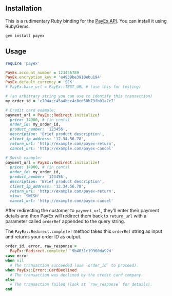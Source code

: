 ## Installation

This is a rudimentary Ruby binding for the [PayEx API].  You can
install it using RubyGems.

[PayEx API]: http://pim.payex.com/section3/section3_4_2.htm

```
gem install payex
```

## Usage

```ruby
require 'payex'

PayEx.account_number = 123456789
PayEx.encryption_key = 'e4939be3910ebu194'
PayEx.default_currency = 'SEK'
# PayEx.base_url = PayEx::TEST_URL # (use this for testing)

# (an arbitrary string you can use to identify this transaction)
my_order_id = 'c704acc45a4bec4c8cd50b73fb01a7c7'

# Credit card example:
payment_url = PayEx::Redirect.initialize!
  price: 14900, # (in cents)
  order_id: my_order_id,
  product_number: '123456',
  description: 'Brief product description',
  client_ip_address: '12.34.56.78',
  return_url: 'http://example.com/payex-return',
  cancel_url: 'http://example.com/payex-cancel'

# Swish example:
payment_url = PayEx::Redirect.initialize!
  price: 14900, # (in cents)
  order_id: my_order_id,
  product_number: '123456',
  description: 'Brief product description',
  client_ip_address: '12.34.56.78',
  return_url: 'http://example.com/payex-return',
  view: 'SWISH'
  cancel_url: 'http://example.com/payex-cancel'
```

After redirecting the customer to `payment_url`, they'll enter their
payment details and then PayEx will redirect them back to `return_url`
with a parameter called `orderRef` appended to the query string.

The `PayEx::Redirect.complete!` method takes
this `orderRef` string as input and returns your order ID as output.

```ruby
order_id, error, raw_response =
  PayEx::Redirect.complete! '9b4031c19960da92d'
case error
when nil
  # The transaction succeeded (use `order_id` to proceed).
when PayEx::Error::CardDeclined
  # The transaction was declined by the credit card company.
else
  # The transaction failed (look at `raw_response` for details).
end
```
